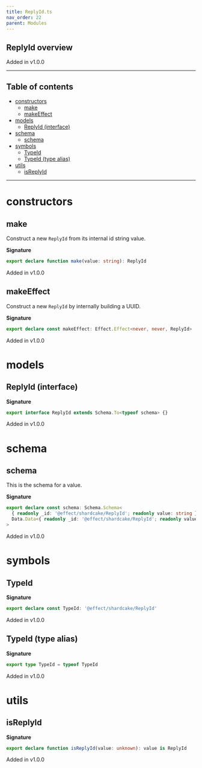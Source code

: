 ```yaml
---
title: ReplyId.ts
nav_order: 22
parent: Modules
---
```


## ReplyId overview

Added in v1.0.0

---

<h2 class="text-delta">Table of contents</h2>

- [constructors](#constructors)
  - [make](#make)
  - [makeEffect](#makeeffect)
- [models](#models)
  - [ReplyId (interface)](#replyid-interface)
- [schema](#schema)
  - [schema](#schema-1)
- [symbols](#symbols)
  - [TypeId](#typeid)
  - [TypeId (type alias)](#typeid-type-alias)
- [utils](#utils)
  - [isReplyId](#isreplyid)

---

# constructors

## make

Construct a new `ReplyId` from its internal id string value.

**Signature**

```ts
export declare function make(value: string): ReplyId
```

Added in v1.0.0

## makeEffect

Construct a new `ReplyId` by internally building a UUID.

**Signature**

```ts
export declare const makeEffect: Effect.Effect<never, never, ReplyId>
```

Added in v1.0.0

# models

## ReplyId (interface)

**Signature**

```ts
export interface ReplyId extends Schema.To<typeof schema> {}
```

Added in v1.0.0

# schema

## schema

This is the schema for a value.

**Signature**

```ts
export declare const schema: Schema.Schema<
  { readonly _id: '@effect/shardcake/ReplyId'; readonly value: string },
  Data.Data<{ readonly _id: '@effect/shardcake/ReplyId'; readonly value: string }>
>
```

Added in v1.0.0

# symbols

## TypeId

**Signature**

```ts
export declare const TypeId: '@effect/shardcake/ReplyId'
```

Added in v1.0.0

## TypeId (type alias)

**Signature**

```ts
export type TypeId = typeof TypeId
```

Added in v1.0.0

# utils

## isReplyId

**Signature**

```ts
export declare function isReplyId(value: unknown): value is ReplyId
```

Added in v1.0.0
